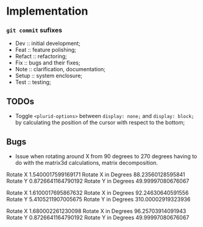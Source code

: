 <link rel="stylesheet" type="text/css" href="style.css">


# Implementation


### `git commit` sufixes

+ Dev :: initial development;
+ Feat :: feature polishing;
+ Refact :: refactoring;
+ Fix :: bugs and their fixes;
+ Note :: clarification, documentation;
+ Setup :: system enclosure;
+ Test :: testing;


## TODOs

+ Toggle `<plurid-options>` between `display: none;` and `display: block;` by calculating the position of the cursor with respect to the bottom;



## Bugs

+ Issue when rotating around X from 90 degrees to 270 degrees having to do with the matrix3d calculations, matrix decomposition.

Rotate X 1.5400017599169171
Rotate X in Degrees 88.23560128595841
Rotate Y 0.8726641164790192
Rotate Y in Degrees 49.99997080676067

Rotate X 1.6100017695867632
Rotate X in Degrees 92.24630640591556
Rotate Y 5.4105211907005675
Rotate Y in Degrees 310.00002919323936

Rotate X 1.680002261230098
Rotate X in Degrees 96.25703914091943
Rotate Y 0.8726641164790192
Rotate Y in Degrees 49.99997080676067